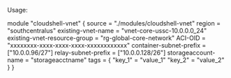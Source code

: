 Usage:

module "cloudshell-vnet" {
  source                       = "./modules/cloudshell-vnet"
  region                       = "southcentralus"
  existing-vnet-name           = "vnet-core-ussc-10.0.0.0_24"
  existing-vnet-resource-group = "rg-global-core-network"
  ACI-OID                      = "xxxxxxxx-xxxx-xxxx-xxxx-xxxxxxxxxxxx"
  container-subnet-prefix      = ["10.0.0.96/27"]
  relay-subnet-prefix          = ["10.0.0.128/26"]
  storageaccount-name          = "storageacctname"
  tags                         = {
    "key_1" = "value_1"
    "key_2" = "value_2" 
  }
}
